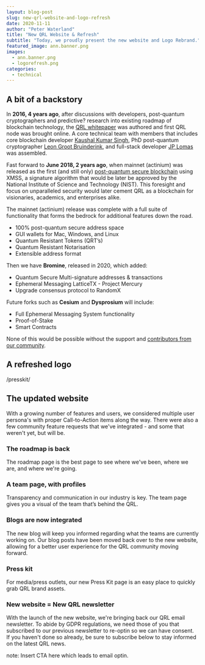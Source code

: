 ```yaml
---
layout: blog-post
slug: new-qrl-website-and-logo-refresh
date: 2020-11-11
author: "Peter Waterland"
title: "New QRL Website & Refresh"
subtitle: "Today, we proudly present the new website and Logo Rebrand."
featured_image: ann.banner.png
images:
  - ann.banner.png
  - logorefresh.png
categories:
  - technical
---
```



## A bit of a backstory

In **2016, 4 years ago**, after discussions with developers, post-quantum cryptographers and predictive? research into existing roadmap of blockchain technology, the [QRL whitepaper](https://github.com/theQRL/Whitepaper/blob/master/QRL_whitepaper.pdf) was authored and first QRL node was brought online. A core technical team with members that includes core blockchain developer [Kaushal Kumar Singh](/team/kaushal), PhD post-quantum cryptographer [Leon Groot Bruinderink](/team/leon/), and full-stack developer [JP Lomas](/team/jp) was assembled.

Fast forward to **June 2018, 2 years ago**, when mainnet (actinium) was released as the first (and still only) [post-quantum secure blockchain](https://qrl.foundation/assets/QRLF-PR-20180626.pdf) using XMSS, a signature algorithm that would be later be approved by the National Institute of Science and Technology (NIST). This foresight and focus on unparalleled security would later cement QRL as a blockchain for visionaries, academics, and enterprises alike.

The mainnet (actinium) release was complete with a full suite of functionality that forms the bedrock for additional features down the road.

- 100% post-quantum secure address space
- GUI wallets for Mac, Windows, and Linux
- Quantum Resistant Tokens (QRT’s)
- Quantum Resistant Notarisation
- Extensible address format

Then we have **Bromine**, released in 2020, which added:

- Quantum Secure Multi-signature addresses & transactions
- Ephemeral Messaging LatticeTX - Project Mercury
- Upgrade consensus protocol to RandomX

Future forks such as **Cesium** and **Dysprosium** will include:

- Full Ephemeral Messaging System functionality
- Proof-of-Stake
- Smart Contracts

None of this would be possible without the support and [contributors from our community](/#contributors). 

## A refreshed logo

/presskit/

## The updated website

With a growing number of features and users, we considered multiple user persona's with proper Call-to-Action items along the way. There were also a few community feature requests that we've integrated - and some that weren't yet, but will be.

### The roadmap is back

The roadmap page is the best page to see where we've been, where we are, and where we're going.

### A team page, with profiles

Transparency and communication in our industry is key. The team page gives you a visual of the team that’s behind the QRL.

### Blogs are now integrated

The new blog will keep you informed regarding what the teams are currently working on. Our blog posts have been moved back over to the new website, allowing for a better user experience for the QRL community moving forward.

### Press kit

For media/press outlets, our new Press Kit page is an easy place to quickly grab QRL brand assets.

### New website = New QRL newsletter

With the launch of the new website, we're bringing back our QRL email newsletter. To abide by GDPR regulations, we need those of you that subscribed to our previous newsletter to re-optin so we can have consent. If you haven't done so already, be sure to subscribe below to stay informed on the latest QRL news.

note: Insert CTA here which leads to email optin.
